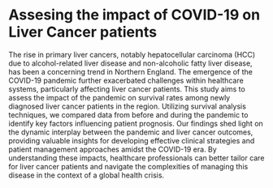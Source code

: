 # Assesing the impact of COVID-19 on Liver Cancer patients

The rise in primary liver cancers, notably hepatocellular carcinoma (HCC) due to alcohol-related liver disease and non-alcoholic fatty liver disease, has been a concerning trend in Northern England. The emergence of the COVID-19 pandemic further exacerbated challenges within healthcare systems, particularly affecting liver cancer patients. This study aims to assess the impact of the pandemic on survival rates among newly diagnosed liver cancer patients in the region. Utilizing survival analysis techniques, we compared data from before and during the pandemic to identify key factors influencing patient prognosis. Our findings shed light on the dynamic interplay between the pandemic and liver cancer outcomes, providing valuable insights for developing effective clinical strategies and patient management approaches amidst the COVID-19 era. By understanding these impacts, healthcare professionals can better tailor care for liver cancer patients and navigate the complexities of managing this disease in the context of a global health crisis.



